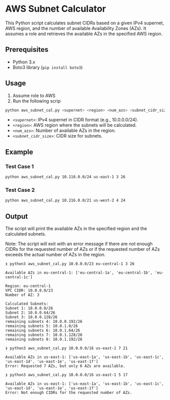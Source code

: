# AWS Subnet Calculator

This Python script calculates subnet CIDRs based on a given IPv4 supernet, AWS region, and the number of available Availability Zones (AZs). It assumes a role and retrieves the available AZs in the specified AWS region.

## Prerequisites

- Python 3.x
- Boto3 library (`pip install boto3`)

## Usage

1. Assume role to AWS
2. Run the following scrip
```bash
python aws_subnet_cal.py <supernet> <region> <num_azs> <subnet_cidr_size>
```

- `<supernet>`: IPv4 supernet in CIDR format (e.g., 10.0.0.0/24).
- `<region>`: AWS region where the subnets will be calculated.
- `<num_azs>`: Number of available AZs in the region.
- `<subnet_cidr_size>`: CIDR size for subnets.

## Example

### Test Case 1

```bash
python aws_subnet_cal.py 10.118.0.0/24 us-east-1 3 26
```

### Test Case 2

```bash
python aws_subnet_cal.py 10.216.0.0/21 us-west-2 4 24
```

## Output

The script will print the available AZs in the specified region and the calculated subnets.

Note: The script will exit with an error message if there are not enough CIDRs for the requested number of AZs or if the requested number of AZs exceeds the actual number of AZs in the region.

```
❯ python3 aws_subnet_cal.py 10.0.0.0/23 eu-central-1 3 26

Available AZs in eu-central-1: ['eu-central-1a', 'eu-central-1b', 'eu-central-1c']

Region: eu-central-1
VPC CIDR: 10.0.0.0/23
Number of AZ: 3

Calculated Subnets:
Subnet 1: 10.0.0.0/26
Subnet 2: 10.0.0.64/26
Subnet 3: 10.0.0.128/26
remaining subnets 4: 10.0.0.192/26
remaining subnets 5: 10.0.1.0/26
remaining subnets 6: 10.0.1.64/26
remaining subnets 7: 10.0.1.128/26
remaining subnets 8: 10.0.1.192/26
```

```
❯ python3 aws_subnet_cal.py 10.0.0.0/16 us-east-1 7 21

Available AZs in us-east-1: ['us-east-1a', 'us-east-1b', 'us-east-1c', 'us-east-1d', 'us-east-1e', 'us-east-1f']
Error: Requested 7 AZs, but only 6 AZs are available.
```
```
❯ python3 aws_subnet_cal.py 10.0.0.0/16 us-east-1 5 17

Available AZs in us-east-1: ['us-east-1a', 'us-east-1b', 'us-east-1c', 'us-east-1d', 'us-east-1e', 'us-east-1f']
Error: Not enough CIDRs for the requested number of AZs.
```